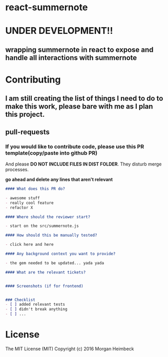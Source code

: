 # react-summernote

# UNDER DEVELOPMENT!!

## wrapping summernote in react to expose and handle all interactions with summernote
# Contributing

## I am still creating the list of things I need to do to make this work, please bare with me as I plan this project.

## pull-requests

### If you would like to contribute code, please use this PR template(copy/paste into github PR)
And please **DO NOT INCLUDE FILES IN DIST FOLDER**. They disturb merge processes.

**go ahead and delete any lines that aren't relevant**

```markdown
#### What does this PR do?

- awesome stuff
- really cool feature
- refactor X

#### Where should the reviewer start?

- start on the src/summernote.js

#### How should this be manually tested?

- click here and here

#### Any background context you want to provide?

- the gem needed to be updated... yada yada

#### What are the relevant tickets?


#### Screenshots (if for frontend)


### Checklist
- [ ] added relevant tests
- [ ] didn't break anything
- [ ] ...

```

# License
The MIT License (MIT) Copyright (c) 2016 Morgan Heimbeck
